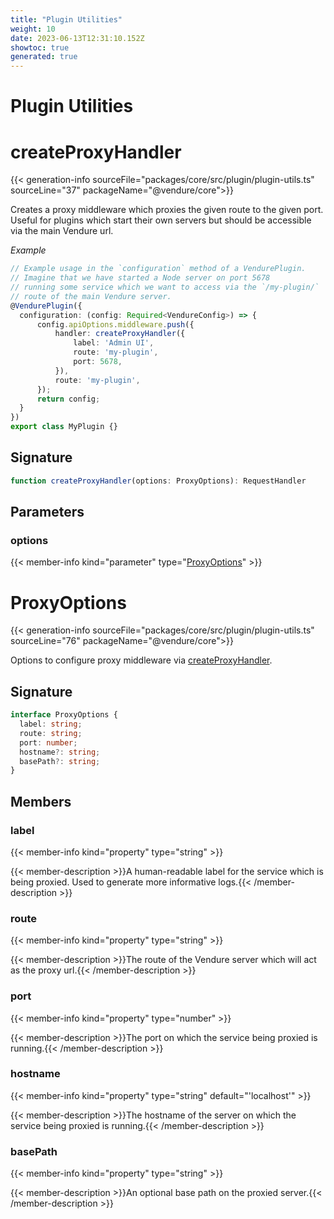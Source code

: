```yaml
---
title: "Plugin Utilities"
weight: 10
date: 2023-06-13T12:31:10.152Z
showtoc: true
generated: true
---
```

<!-- This file was generated from the Vendure source. Do not modify. Instead, re-run the "docs:build" script -->

# Plugin Utilities
<div class="symbol">


# createProxyHandler

{{< generation-info sourceFile="packages/core/src/plugin/plugin-utils.ts" sourceLine="37" packageName="@vendure/core">}}

Creates a proxy middleware which proxies the given route to the given port.
Useful for plugins which start their own servers but should be accessible
via the main Vendure url.

*Example*

```ts
// Example usage in the `configuration` method of a VendurePlugin.
// Imagine that we have started a Node server on port 5678
// running some service which we want to access via the `/my-plugin/`
// route of the main Vendure server.
@VendurePlugin({
  configuration: (config: Required<VendureConfig>) => {
      config.apiOptions.middleware.push({
          handler: createProxyHandler({
              label: 'Admin UI',
              route: 'my-plugin',
              port: 5678,
          }),
          route: 'my-plugin',
      });
      return config;
  }
})
export class MyPlugin {}
```

## Signature

```TypeScript
function createProxyHandler(options: ProxyOptions): RequestHandler
```
## Parameters

### options

{{< member-info kind="parameter" type="<a href='/typescript-api/plugin/plugin-utilities#proxyoptions'>ProxyOptions</a>" >}}

</div>
<div class="symbol">


# ProxyOptions

{{< generation-info sourceFile="packages/core/src/plugin/plugin-utils.ts" sourceLine="76" packageName="@vendure/core">}}

Options to configure proxy middleware via <a href='/typescript-api/plugin/plugin-utilities#createproxyhandler'>createProxyHandler</a>.

## Signature

```TypeScript
interface ProxyOptions {
  label: string;
  route: string;
  port: number;
  hostname?: string;
  basePath?: string;
}
```
## Members

### label

{{< member-info kind="property" type="string"  >}}

{{< member-description >}}A human-readable label for the service which is being proxied. Used to
generate more informative logs.{{< /member-description >}}

### route

{{< member-info kind="property" type="string"  >}}

{{< member-description >}}The route of the Vendure server which will act as the proxy url.{{< /member-description >}}

### port

{{< member-info kind="property" type="number"  >}}

{{< member-description >}}The port on which the service being proxied is running.{{< /member-description >}}

### hostname

{{< member-info kind="property" type="string" default="'localhost'"  >}}

{{< member-description >}}The hostname of the server on which the service being proxied is running.{{< /member-description >}}

### basePath

{{< member-info kind="property" type="string"  >}}

{{< member-description >}}An optional base path on the proxied server.{{< /member-description >}}


</div>
